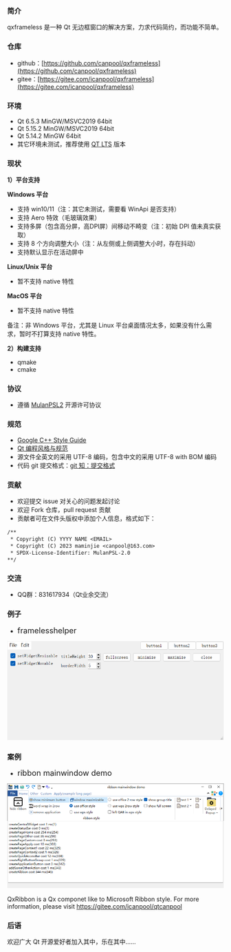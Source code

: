 
### 简介
qxframeless 是一种 Qt 无边框窗口的解决方案，力求代码简约，而功能不简单。

### 仓库
- github：[https://github.com/canpool/qxframeless](https://github.com/canpool/qxframeless)
- gitee：[https://gitee.com/icanpool/qxframeless](https://gitee.com/icanpool/qxframeless)

### 环境
- Qt 6.5.3 MinGW/MSVC2019 64bit
- Qt 5.15.2 MinGW/MSVC2019 64bit
- Qt 5.14.2 MinGW 64bit
- 其它环境未测试，推荐使用 [QT LTS](https://download.qt.io/official_releases/qt/) 版本

### 现状

**1）平台支持**

**Windows 平台**
- 支持 win10/11（注：其它未测试，需要看 WinApi 是否支持）
- 支持 Aero 特效（毛玻璃效果）
- 支持多屏（包含高分屏，高DPI屏）间移动不畸变（注：初始 DPI 值未真实获取）
- 支持 8 个方向调整大小（注：从左侧或上侧调整大小时，存在抖动）
- 支持默认显示在活动屏中

**Linux/Unix 平台**
- 暂不支持 native 特性

**MacOS 平台**
- 暂不支持 native 特性

备注：非 Windows 平台，尤其是 Linux 平台桌面情况太多，如果没有什么需求，暂时不打算支持 native 特性。

**2）构建支持**

- qmake
- cmake

### 协议
* 遵循 [MulanPSL2](./LICENSE) 开源许可协议

### 规范
* [Google C++ Style Guide](http://google.github.io/styleguide/cppguide.html)
* [Qt 编程风格与规范](https://blog.csdn.net/qq_35488967/article/details/70055490)
* 源文件全英文的采用 UTF-8 编码，包含中文的采用 UTF-8 with BOM 编码
* 代码 git 提交格式：[git 知：提交格式](https://blog.csdn.net/canpool/article/details/126005367)

### 贡献
* 欢迎提交 issue 对关心的问题发起讨论
* 欢迎 Fork 仓库，pull request 贡献
* 贡献者可在文件头版权中添加个人信息，格式如下：
```
/**
 * Copyright (C) YYYY NAME <EMAIL>
 * Copyright (C) 2023 maminjie <canpool@163.com>
 * SPDX-License-Identifier: MulanPSL-2.0
**/
```

### 交流
* QQ群：831617934（Qt业余交流）

### 例子
- <font size=4>framelesshelper</font>

![framelesshelper](./doc/pics/framelesshelper.png)


### 案例

- <font size=4>ribbon mainwindow demo</font>

![ribbon](./doc/pics/ribbondemo.png)

QxRibbon is a Qx componet like to Microsoft Ribbon style. For more information, please visit https://gitee.com/icanpool/qtcanpool

### 后语

欢迎广大 Qt 开源爱好者加入其中，乐在其中……
